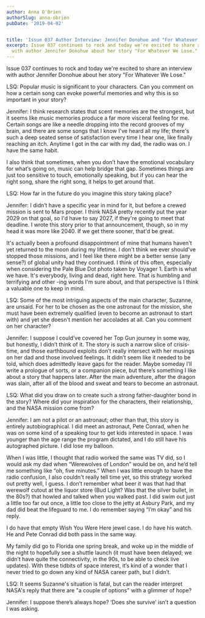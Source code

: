 ```yaml
---
author: Anna O'Brien
authorSlug: anna-obrien
pubDate: '2019-04-02'


title: 'Issue 037 Author Interview: Jennifer Donohue and "For Whatever We Lose"'
excerpt: Issue 037 continues to rock and today we're excited to share an interview
  with author Jennifer Donohue about her story "For Whatever We Lose."...
---
```

Issue 037 continues to rock and today we're excited to share an interview with author Jennifer Donohue about her story "For Whatever We Lose."

LSQ: Popular music is significant to your characters. Can you comment on how a certain song can evoke powerful memories and why this is so important in your story?

Jennifer: I think research states that scent memories are the strongest, but it seems like music memories produce a far more visceral feeling for me. Certain songs are like a needle dropping into the record grooves of my brain, and there are some songs that I know I've heard all my life; there's such a deep seated sense of satisfaction every time I hear one, like finally reaching an itch. Anytime I got in the car with my dad, the radio was on. I have the same habit.

I also think that sometimes, when you don’t have the emotional vocabulary for what’s going on, music can help bridge that gap. Sometimes things are just too sensitive to touch, emotionally speaking, but if you can hear the right song, share the right song, it helps to get around that.

LSQ: How far in the future do you imagine this story taking place?

Jennifer: I didn’t have a specific year in mind for it, but before a crewed mission is sent to Mars proper. I think NASA pretty recently put the year 2029 on that goal, so I'd have to say 2027, if they're going to meet that deadline. I wrote this story prior to that announcement, though, so in my head it was more like 2040. If we get there sooner, that'd be great.

It's actually been a profound disappointment of mine that humans haven't yet returned to the moon during my lifetime. I don't think we ever should've stopped those missions, and I feel like there might be a better sense (any sense?) of global unity had they continued. I think of this often, especially when considering the Pale Blue Dot photo taken by Voyager 1. Earth is what we have. It's everybody, living and dead, right here. That is humbling and terrifying and other -ing words I'm sure about, and that perspective is I think a valuable one to keep in mind.

LSQ: Some of the most intriguing aspects of the main character, Suzanne, are unsaid. For her to be chosen as the one astronaut for the mission, she must have been extremely qualified (even to become an astronaut to start with) and yet she doesn't mention her accolades at all. Can you comment on her character?

Jennifer: I suppose I could’ve covered her Top Gun journey in some way, but honestly, I didn’t think of it. The story is such a narrow slice of crisis-time, and those earthbound exploits don’t really intersect with her musings on her dad and those involved feelings. It didn’t seem like it needed to be told, which does admittedly leave gaps for the reader. Maybe someday I’ll write a prologue of sorts, or a companion piece, but there’s something I like about a story that happens later. After the main adventure, after the dragon was slain, after all of the blood and sweat and tears to become an astronaut.

LSQ: What did you draw on to create such a strong father-daughter bond in the story? Where did your inspiration for the characters, their relationship, and the NASA mission come from?

Jennifer: I am not a pilot or an astronaut; other than that, this story is entirely autobiographical. I did meet an astronaut, Pete Conrad, when he was on some kind of a speaking tour to get kids interested in space. I was younger than the age range the program dictated, and I do still have his autographed picture. I did lose my balloon.

When I was little, I thought that radio worked the same was TV did, so I would ask my dad when “Werewolves of London” would be on, and he’d tell me something like “oh, five minutes.” When I was little enough to have the radio confusion, I also couldn't really tell time yet, so this strategy worked out pretty well, I guess. I don’t remember what beer it was that had that werewolf cutout at the liquor store (Bud Light? Was that the silver bullet, in the 80s?) that howled and talked when you walked past. I did swim out just a little too far out once, a little too close to the jetty at Asbury Park, and my dad did beat the lifeguard to me. I do remember saying “I’m okay” and his reply.

I do have that empty Wish You Were Here jewel case. I do have his watch. He and Pete Conrad did both pass in the same way.

My family did go to Florida one spring break, and woke up in the middle of the night to hopefully see a shuttle launch (it must have been delayed; we didn’t have quite the connectivity, in the 90s, to be able to check live updates). With these tidbits of space interest, it’s kind of a wonder that I never tried to go down any kind of NASA career path, but I didn’t.

LSQ: It seems Suzanne's situation is fatal, but can the reader interpret NASA's reply that there are "a couple of options" with a glimmer of hope?

Jennifer: I suppose there’s always hope? ‘Does she survive’ isn’t a question I was asking.